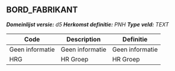 ﻿## BORD_FABRIKANT

*__Domeinlijst versie:__ d5*
*__Herkomst definitie:__ PNH*
*__Type veld:__ TEXT*

|__Code__ |__Description__ |__Definitie__	|
|	---	|	---	|   ---	| 
| Geen informatie | Geen informatie | Geen informatie |
| HRG | HR Groep | HR Groep |
